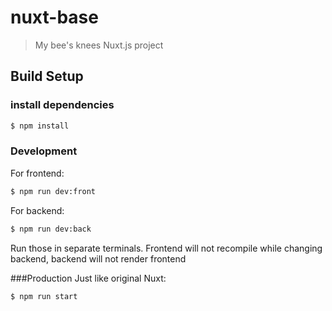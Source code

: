 # nuxt-base

> My bee&#39;s knees Nuxt.js project

## Build Setup

### install dependencies
``` bash
$ npm install
```
### Development
For frontend:
```bash
$ npm run dev:front
```
For backend:
```bash
$ npm run dev:back
```
Run those in separate terminals. Frontend will not recompile while changing backend, backend will not render frontend

###Production
Just like original Nuxt:
```bash
$ npm run start
```
